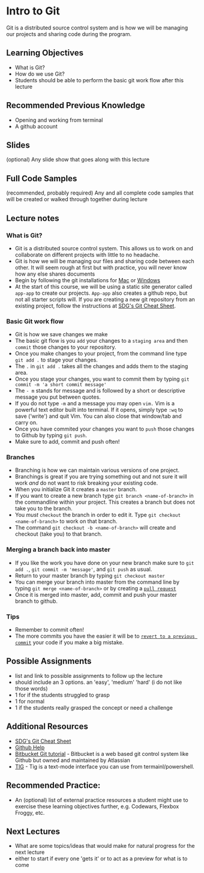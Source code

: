 # Intro to Git

Git is a distributed source control system and is how we will be managing our projects and sharing code during the program.

## Learning Objectives

- What is Git?
- How do we use Git?
- Students should be able to perform the basic git work flow after this lecture

## Recommended Previous Knowledge

- Opening and working from terminal
- A github account

## Slides

(optional) Any slide show that goes along with this lecture

## Full Code Samples

(recommended, probably required) Any and all complete code samples that will be created or walked through together during lecture

## Lecture notes

### What is Git?

- Git is a distributed source control system. This allows us to work on and collaborate on different projects with little to no headache.
- Git is how we will be managing our files and sharing code between each other. It will seem rough at first but with practice, you will never know how any else shares documents
- Begin by following the git installations for [Mac](https://suncoast.io/handbook/tools/environment-mac/) or [Windows](https://suncoast.io/handbook/tools/environment-windows/)
- At the start of this course, we will be using a static site generator called `app-app` to create our projects.  `App-app` also creates a github repo, but not all starter scripts will. If you are creating a new git repository from an existing project, follow the instructions at [SDG's Git Cheat Sheet](https://suncoast.io/handbook/resources/Git-Cheat-Sheet.md).

### Basic Git work flow

- Git is how we save changes we make
- The basic git flow is you `add` your changes to a `staging area` and then `commit` those changes to your repository.  
- Once you make changes to your project, from the command line type `git add .` to stage your changes.
- The `.` in `git add .` takes all the changes and adds them to the staging area.  
- Once you stage your changes, you want to commit them by typing `git commit -m 'a short commit message'`
- The `- m` stands for message and is followed by a short or descriptive message you put between quotes.
- If you do not type `-m` and a message you may open `vim.`  Vim is a powerful text editor built into terminal.  If it opens, simply type `:wq` to save ('write') and quit Vim. You can also close that window/tab and carry on.
- Once you have commited your changes you want to `push` those changes to Github by typing `git push`.  
- Make sure to add, commit and push often!

### Branches

- Branching is how we can maintain various versions of one project.
- Branchings is great if you are trying something out and not sure it will work _and_ do not want to risk breaking your existing code.
- When you initialize Git it creates a `master` branch.  
- If you want to create a new branch type `git branch <name-of-branch>` in the commandline within your project.  This creates a branch but does not take you to the branch.
- You _must_ `checkout` the branch in order to edit it.  Type `git checkout <name-of-branch>` to work on that branch.
- The command `git checkout -b <name-of-branch>` will create and checkout (take you) to that branch.

### Merging a branch back into master

- If you like the work you have done on your new branch make sure to `git add .`, `git commit -m 'message'`, and `git push` as usual.
- Return to your master branch by typing `git checkout master`
- You can merge your branch into master from the command line by typing `git merge <name-of-branch>` or by creating a [`pull request`](https://help.github.com/en/articles/about-pull-requests)
- Once it is merged into master, add, commit and push your master branch to github.

### Tips

- Remember to commit often!  
- The more commits you have the easier it will be to [`revert to a previous commit`](https://www.atlassian.com/git/tutorials/undoing-changes/git-revert) your code if you make a big mistake.


## Possible Assignments

- list and link to possible assignments to follow up the lecture
- should include an 3 options. an 'easy', 'medium' 'hard' (i do not like those words)
- 1 for if the students struggled to grasp
- 1 for normal
- 1 if the students really grasped the concept or need a challenge

## Additional Resources

- [SDG's Git Cheat Sheet](https://suncoast.io/handbook/resources/Git-Cheat-Sheet.md)
- [Github Help](https://help.github.com/)
- [Bitbucket Git tutorial](https://www.atlassian.com/git/tutorials/learn-git-with-bitbucket-cloud) - Bitbucket is a web based git control system like Github but owned and maintained by Atlassian
- [TIG](https://github.com/jonas/tig) - Tig is a text-mode interface you can use from termainl/powershell.  

## Recommended Practice:

- An (optional) list of external practice resources a student might use to exercise these learning objectives further,
  e.g. Codewars, Flexbox Froggy, etc.

## Next Lectures

- What are some topics/ideas that would make for natural progress for the next lecture
- either to start if every one 'gets it' or to act as a preview for what is to come

